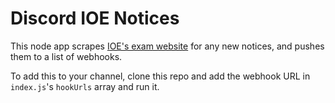 # Discord IOE Notices

This node app scrapes [IOE's exam website](https://exam.ioe.edu.np) for any new notices, and pushes them to a list of webhooks.

To add this to your channel, clone this repo and add the webhook URL in `index.js`'s `hookUrls` array and run it.
